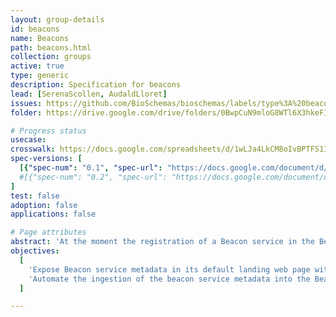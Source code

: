 ```yaml
---
layout: group-details
id: beacons
name: Beacons
path: beacons.html
collection: groups
active: true
type: generic
description: Specification for beacons
lead: [SerenaScollen, AudaldLloret]
issues: https://github.com/BioSchemas/bioschemas/labels/type%3A%20beacons
folder: https://drive.google.com/drive/folders/0BwpCuN9mloG8WTl6X3hkeFIwems

# Progress status
usecase:
crosswalk: https://docs.google.com/spreadsheets/d/1wLJa4LkCM8oIvBPTFS1IBcygRGBpSrAgNfRSEadVICo/edit#gid=1261485211
spec-versions: [
  [{"spec-num": "0.1", "spec-url": "https://docs.google.com/document/d/1kQE3lixvBjBiZ8X3I1Mi44c3dcdgf4SshoGdNX5-_TE"}]#,
  #[{"spec-num": "0.2", "spec-url": "https://docs.google.com/document/d/1fn-of4cxGJLYiw1G3-KepZsIE0Ptq4GSx-h3jPmvdvc"}]
]
test: false
adoption: false
applications: false

# Page attributes
abstract: 'At the moment the registration of a Beacon service in the Beacon Network is done manually and needs to be updated manually if the beacon service changes.'
objectives:
  [
    'Expose Beacon service metadata in its default landing web page with Bioschemas',
    'Automate the ingestion of the beacon service metadata into the Beacon Network'
  ]

---
```

